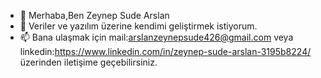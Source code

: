 - 👋 Merhaba,Ben Zeynep Sude Arslan
- 🌱 Veriler ve yazılım üzerine kendimi geliştirmek istiyorum.
- 📫 Bana ulaşmak için mail:arslanzeynepsude426@gmail.com veya linkedin:https://www.linkedin.com/in/zeynep-sude-arslan-3195b8224/ üzerinden iletişime geçebilirsiniz.


<!---
zeynepsarslan/zeynepsarslan is a ✨ special ✨ repository because its `README.md` (this file) appears on your GitHub profile.
You can click the Preview link to take a look at your changes.
--->
